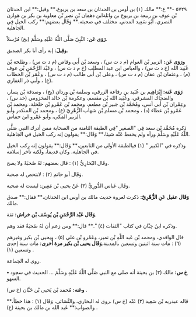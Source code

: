 ٥٧٢٩ -** ع:** مالك (١) بن أوس بن الحدثان بن سعد بن يربوع،** وقيل:** ابن الحدثان بْن عوف بن ربيعة بن يربوع بن واثلةابن دهمان بْن نصر بْن معاوية بن بكر بن هوازن النصري، أَبُو سَعِيد المدني. مختلف في صحبته.** وَقَال بعضهم:** ركب الخيل فِي الجاهلية.

**رَوَى عَن:** النَّبِيّ صَلَّى اللَّهُ عَلَيْهِ وسَلَّمَ (بخ) مُرْسلاً.

**وقِيلَ:** إنه رأى أبا بكر الصديق.

**ورَوَى عَن:** الزبير بْن العوام (م د ت س) ، وسعد بْن أَبي وقاص (م د ت س) ، وطلحة بْن عُبَيد الله (خ د ت س) ، والعباس ابن عبد المطلب (خ م د ت س) ، وعَبْد الرَّحْمَنِ بْن عوف (م) ، وعثمان بْن عفان (م د ت س) ، وعلي بْن أَبي طالب (م د ت س) ، وعُمَر بْن الخطاب (ع) ، وأبي ذر الغفاري.

**رَوَى عَنه:** إِبْرَاهِيم بن عُبَيد بن رفاعة الزرقي، وسلمة بْن وردان (بخ) ، وصدقة بْن يسار، والضحاك المشرقي، وعُبَيد الله بْن مقسم، وعكرمة بْن خالد المخزومي (خد س) ، وعِمْران بْن أَبي أنس، ومُحَمَّد بْن جبير بْن مطعم، ومحمد بْن عَمْرو بْن حلحلة، ومحمد بْن عَمْرو بْن عطاء (د) ، ومحمد بْن مسلم بْن شهاب الزُّهْرِيّ (ع) ، ومحمد بْن المنكدر وأبو الزبير المكي، وأبو عَمْرو ابن حماس.

ذكره مُحَمَّد بْن سعد فِي "الصغير "فِي الطبقة الثامنة من الصحابة ممن أدرك النبي صَلَّى اللَّهُ عَلَيْهِ وسَلَّمَ ورآه ولم يحفط عَنْه شيئا،** وَقَال:** يقولون إنه ركب الخيل في الجاهلية.

وذكره في "الكبير " (١) فيالطبقة الأولى من التابعين،** وَقَال:** يقولون إنه ركب الخيل في الجاهلية، وكان قديما، ولكنه تأخر إسلامه.

وقَال البُخارِيُّ (١) : قال بعضهم: لهُ صُحبَةٌ ولا يصح.

وَقَال أبو حاتم (٢) : لابتحص له صحبة.

وَقَال عَباس الدُّورِيُّ (٣) عَنْ يحيى بْن مَعِين: ليست له صحبة.

**وَقَال عقيل عَنِ الزُّهْرِيّ:** ذكرت لعروة حديث مالك بن أوس ابن الحدثان،** فقال:** صدق مالك.

**وَقَال عَبْد الرَّحْمَنِ بْن يُوسُف بْن خراش:** ثقة.

وذكره ابنُ حِبَّان في كتاب "الثقات (٤) ".** قال:** ومن زعم أن لهُ صُحبَةٌ فقد وهم.

قال الواقدي، ومحمد بْن عَبد اللَّهِ بْن نمير، وعَمْرو بْن علي (٥) ، ويحيى بْن بكير وغيرهم (٦) : مات سنة اثنتين وتسعين بالمدينة.**وَقَال يحيى بْن بكير مرة أخرى:** مات سنة إحدى وتسعين (١) .

روى له الجماعة.

**• خ س:** مالك (٢) بن بحينة أنه صلى مع النبي صَلَّى اللَّهُ عَلَيْهِ وسَلَّمَ ... الحديث في سجود السهو.

**وعَنه:** مُحمد بْن يَحيى بْن حَبَّان (خ س) .

قاله عبدربه بْن سَعِيد (٣) عَنْه (خ س) .روى له البخاري، والنَّسَائي، وَقَال (١) : هذا خطأ،** والصواب:** عَبد الله بن مالك بن بحينة (ع) .
